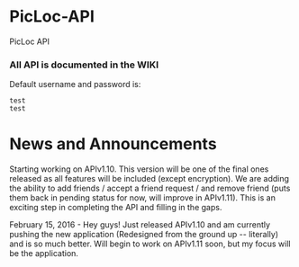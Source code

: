 # PicLoc-API
PicLoc API

### All API is documented in the WIKI

Default username and password is:

    test
    test
    

# News and Announcements

Starting working on APIv1.10. This version will be one of the final ones released as all features will be included (except encryption). We are adding the ability to add friends / accept a friend request / and remove friend (puts them back in pending status for now, will improve in APIv1.11). This is an exciting step in completing the API and filling in the gaps.

February 15, 2016 - Hey guys! Just released APIv1.10 and am currently pushing the new application (Redesigned from the ground up -- literally) and is so much better. Will begin to work on APIv1.11 soon, but my focus will be the application.
